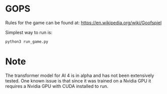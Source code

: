 # GOPS

Rules for the game can be found at: https://en.wikipedia.org/wiki/Goofspiel

Simplest way to run is:

    python3 run_game.py

# Note
The transformer model for AI 4 is in alpha and has not been extensively tested. One known issue is that since it was trained on a Nvidia GPU it requires a Nvidia GPU with CUDA installed to run.
